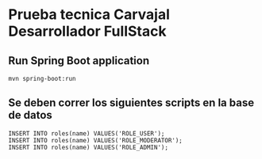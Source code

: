 # Prueba tecnica Carvajal Desarrollador FullStack 


## Run Spring Boot application
```
mvn spring-boot:run
```

## Se deben correr los siguientes scripts en la base de datos
```
INSERT INTO roles(name) VALUES('ROLE_USER');
INSERT INTO roles(name) VALUES('ROLE_MODERATOR');
INSERT INTO roles(name) VALUES('ROLE_ADMIN');
```
